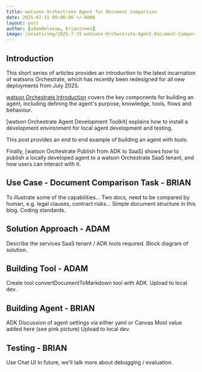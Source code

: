 ```yaml
---
title: watsonx Orchestrate Agent for Document Comparison
date: 2025-07-31 09:00:00 +/-0000
layout: post
author: [adamdeleeuw, brianinnes]
image: /assets/img/2025-7-31-watsonx-Orchestrate-Agent-Document-Comparison/watsonxassistant_lifecycle_1x1_16x9.jpeg
---
```


## Introduction

This short series of articles provides an introduction to the latest incarnation of watsonx Orchestrate, which has recently been redesigned for all new deployments from July 2025.



[watson Orchestrate Introduction](https://deleeuw.me.uk/posts/2025-7-31-watsonx-Orchestrate-Introduction/) covers the key components for building an agent, including defining the agent's purpose, knowledge, tools, flows and behaviour.

[watson Orchestrate Agent Development Toolkit] explains how to install a development environment for local agent development and testing.

This post provides an end to end example of building an agent with tools.

Finally, [watson Orchestrate Publish from ADK to SaaS] shows how to publish a locally developed agent to a watson Orchestrate SaaS tenant, and how users can interact with it.


## Use Case - Document Comparison Task - BRIAN

To illustrate some of the capabilities...
Two docs, need to be compared by human, e.g. legal clauses, contract risks...
Simple document structure in this blog. Coding standards.

## Solution Approach - ADAM

Describe the services SaaS tenant / ADK tools required.
Block diagram of solution.

## Building Tool - ADAM

Create tool convertDocumentToMarkdown tool with ADK.
Upload to local dev.

## Building Agent - BRIAN

ADK
Discussion of agent settings via either yaml or Canvas
Most value added here (see pink picture)
Upload to local dev.

## Testing - BRIAN

Use Chat UI
In future, we'll talk more about debugging / evaluation.


